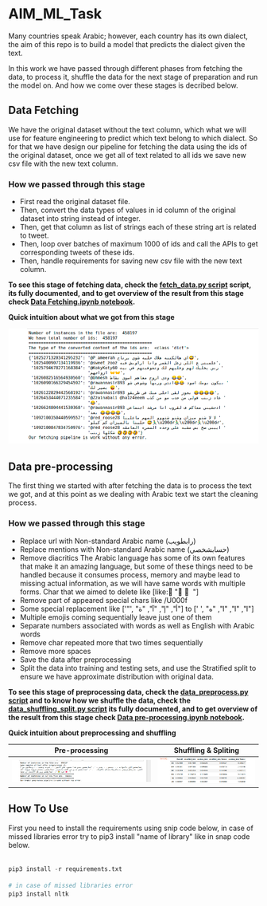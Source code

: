 # AIM_ML_Task


Many countries speak Arabic; however, each country has its own dialect, the aim of this repo is to build a model that predicts the dialect given the text.

In this work we have passed through different phases from fetching the data, to process it, shuffle the data for the next stage of preparation and run the model on. And how we come over these stages is decribed below.

## Data Fetching

We have the original dataset without the text column, which what we will use for feature engineering to predict which text belong to which dialect. So for that we have design our pipeline for fetching the data using the ids of the original dataset, once we get all of text related to all ids we save new csv file with the new text column.

### How we passed through this stage

- First read the original dataset file.
- Then, convert the data types of values in id column of the original dataset into string instead of integer.
- Then, get that column as list of strings each of these string art is related to tweet.
- Then, loop over batches of maximum 1000 of ids and call the APIs to get corresponding tweets of these ids.
- Then, handle requirements for saving new csv file with the new text column.


**To see this stage of fetching data, check the [fetch_data.py script](https://github.com/Abdelrahmanrezk/AIM_ML_Task/blob/main/fetch_data.py) script, its fully documented, and to get overview of the result from this stage check [Data Fetching.ipynb notebook](https://github.com/Abdelrahmanrezk/AIM_ML_Task/blob/main/Data%20Fetching.ipynb).**

**Quick intuition about what we got from this stage**

![Fetching Data Pipeline](images/fetching_data.png)


















## Data pre-processing

The first thing we started with after fetching the data is to process the text we got, and at this point as 
we dealing with Arabic text we start the cleaning process.


### How we passed through this stage
- Replace url with Non-standard Arabic name (رابطويب)
- Replace mentions with Non-standard Arabic name (حسابشخصي)
- Remove diacritics
	The Arabic language has some of its own features that make it an amazing language, but some of these things need to be handled because it consumes process, memory and maybe lead to missing actual information, as we will have same words with multiple forms.
	Char that we aimed to delete like [like: َ" ُ ْ "]
- Remove part of appeared special chars like /U000f
- Some special replacement like ['&quot;', "أ", "إ", "آ", "ة"] to [' ', "ا", "ا", "ا", "ه"]
- Multiple emojis coming sequentially leave just one of them
- Separate numbers associated with words as well as English with Arabic words
- Remove char repeated more that two times sequentially
- Remove more spaces
- Save the data after preprocessing
- Split the data into training and testing sets, and use the Stratified split to ensure we have approximate distribution with original data.

**To see this stage of preprocessing data, check the [data_preprocess.py script](https://github.com/Abdelrahmanrezk/AIM_ML_Task/blob/main/data_preprocess.py) and to know how we shuffle the data, check the [data_shuffling_split.py script](https://github.com/Abdelrahmanrezk/AIM_ML_Task/blob/main/data_shuffling_split.py) its fully documented, and to get overview of the result from this stage check [Data pre-processing.ipynb notebook](https://github.com/Abdelrahmanrezk/AIM_ML_Task/blob/main/Data%20pre-processing.ipynb).**

**Quick intuition about preprocessing and shuffling**

Pre-processing            |  Shuffling & Spliting
:-------------------------:|:-------------------------:
![](images/pre-processing_data.png)  |  ![](images/shuffling_data.png)

## How To Use

First you need to install the requirements using snip code below, in case of missed libraries error try to pip3 install "name of library" like in snap code below.

```python

pip3 install -r requirements.txt

# in case of missed libraries error
pip3 install nltk

```


